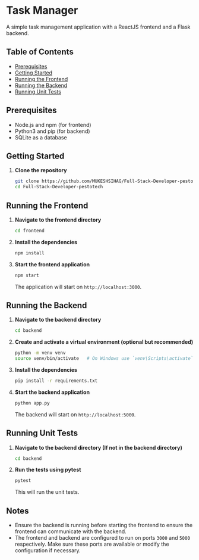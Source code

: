 # Task Manager

A simple task management application with a ReactJS frontend and a Flask backend.

## Table of Contents

- [Prerequisites](#prerequisites)
- [Getting Started](#getting-started)
- [Running the Frontend](#running-the-frontend)
- [Running the Backend](#running-the-backend)
- [Running Unit Tests](#running-unit-tests)

## Prerequisites

- Node.js and npm (for frontend)
- Python3 and pip (for backend)
- SQLite as a database

## Getting Started

1. **Clone the repository**

    ```sh
    git clone https://github.com/MUKESHSIHAG/Full-Stack-Developer-pestotech.git
    cd Full-Stack-Developer-pestotech
    ```
## Running the Frontend

1. **Navigate to the frontend directory**

    ```sh
    cd frontend
    ```

2. **Install the dependencies**

    ```sh
    npm install
    ```

3. **Start the frontend application**

    ```sh
    npm start
    ```

    The application will start on `http://localhost:3000`.

## Running the Backend

1. **Navigate to the backend directory**

    ```sh
    cd backend
    ```

2. **Create and activate a virtual environment (optional but recommended)**

    ```sh
    python -m venv venv
    source venv/bin/activate   # On Windows use `venv\Scripts\activate`
    ```

3. **Install the dependencies**

    ```sh
    pip install -r requirements.txt
    ```

4. **Start the backend application**

    ```sh
    python app.py
    ```

    The backend will start on `http://localhost:5000`.

## Running Unit Tests

1. **Navigate to the backend directory (If not in the backend directory)**

    ```sh
    cd backend
    ```

2. **Run the tests using pytest**

    ```sh
    pytest
    ```

    This will run the unit tests.

## Notes

- Ensure the backend is running before starting the frontend to ensure the frontend can communicate with the backend.
- The frontend and backend are configured to run on ports `3000` and `5000` respectively. Make sure these ports are available or modify the configuration if necessary.
